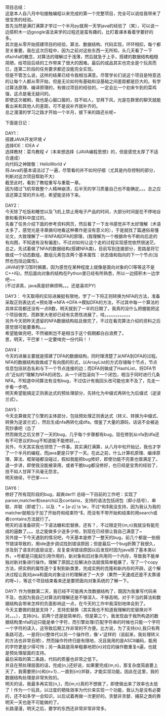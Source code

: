 项目总结：  
这是本人自八月中旬接触编程以来完成的第一个完整项目，完全可以说给我带来了很宝贵的经验。  
首先当然是满打满算才学过一个半月py就用一天学java的经验了（笑），可以说一边搭积木一边google语法来学的过程还是蛮有趣的，比盯着课本看着学要好的多。  
其次是从零开始搭建项目的经验，算法、数据结构、代码实现，环环相扣，每个都至关重要。我在这次历程中，因为之前对这些东西一无所知，头几天看了一下dfa/nfa的概念，对算法的理解过于浅薄，然后就急于上手，搭建的数据结构粗糙简陋，给项目后续的工作带来了很大的困难。最后的成品其实也完全是个玩具而已，连第二阶段的任务要求都还没能完全实现。    
但是不管怎么说，这样的结果已经令我相当满意。尽管学长们说这个项目是特意选的让每个人都从零开始，但是无论如何有基础和没基础之间差距都是巨大的。有学过算法原理、编译原理的，有做过项目的经验的，一定会比一个初来乍到的菜鸡强，这点是毫无疑问的。  
即使这次被刷，我也是心服口服的，技不如人，甘拜下风，光是在群里的聊天就能看出来和其他人的差距，可不是说补齐就补齐的。  
总之漫漫的学习之路才开始一个半月，接下来的路还长呢~  
  


下面是日记：    
  

  



DAY1：  
搭建JAVA开发环境 √  
选择IDE：IDEA  √  
选择教材：菜鸟教程  √（本来想选择《JAVA编程思想》的，但是感觉太厚了不适合速成）  
向代码之神致敬：HelloWorld  √  
将Java的基本语法过了一遍，尽管看的并不如何仔细（尤其是内存控制的部分，判断对这次项目帮助不大）  
截至此时，看到了教程重写与重载一章。  
因为错过飞机导致整个人精神崩溃，后半天的学习质量自己也不能确定。。。总之应该还算正常的开头吧，希望能坚持下来。   
  
  
DAY2：  
今天除了吃饭和睡觉以及飞机上禁止用电子产品的时间，大部分时间是在不停地谷歌和看资料中度过的。  
先看了任务介绍下面的参考资料网页，然后看了一下龙书感觉并不太好理解（术语太多了，感觉光是寻章摘句地看这种著作是没有意义的），于是就找了篇通俗易懂论文，大致理解了一半NFA和DFA的原理，(我理解为一个根据命令不断向后走的有向图，不知道有没有偏差)，不过对如何让这个走的过程实现感觉依然很迷茫。  
总之，先试着做了NFA的数据结构(搭建NFA类)，目前写到连接部分，思路是将它做成一个动态数组，数组元素包含两个基本属性：状态值和指向的下一个节点(当然也包括边属性)。  
JAVA的学习暂时搁置，因为感觉在某种程度上就像是面向对象的C(等等这不是C++吗)，然后面向对象的结构在Python里已经有所熟悉，所以一边搭积木一边学吧~~  
(不过讲真，java真是好麻烦啊。。。还是喜欢PY)  
  

DAY3：
今天取得的实际进展挺有限地，学了一下将正则转换为NFA的方法，准备采取正则表达式→预处理→NFA→DFA→模拟DFA的方法，不过其中每一个算法的具体实现都还没有一点B数，明天就到了一半的日期了，我真的没什么把握能把这个项目做完，而群里大佬却已经有实质性进展了，哇。。。。。。。。。。。。  
另外今天把昨天遗留的NFA数据结构姑且做完了，不过在看完算法介绍的资料之后感觉很可能要重构。。。  
希望能做完吧，不然被刷岂不是相当于这个假期都白白浪费了。  
恩，明天，干巴爹！一定要啃完一份代码！！  

DAY4：  
今天的进展主要就是搭建了DFA的数据结构，同时理清楚了从NFA到DFA的过程。NFA的数据结构我做成了有向图的形式，以ArrayList的方式存储每个节点，节点信息包括状态名和与下一个节点连接的边；而DFA则做成了HashList，将DFA节点“近似的”理解为NFA的闭包，从一个闭包滚向下一个闭包，相当于同时进行几条NFA。不知道中间算法有没有bug，不过估计有我回头改可能也来不及了，先走一步看一步吧。  
明天希望能搞定正则表达式的预处理部分，先转化为中缀式再转化为后缀式（逆波兰式）。   

DAY5：  
今天总算做完了引擎的主体部分，包括预处理正则表达式（转义、转换为中缀式、转换为逆波兰式），然后生成nfa再转化成dfa。借鉴了大量的源码，话说不会被追究抄袭吧（怂了  
然而做完之后又修了一天的bug，几乎每个步骤都有bug，现在修到从nfa到dfa还有不可思议的bug不知道能不能修好。。。  
另外，今天其实我也领悟了一件事。其实满打满算，从八月中旬开始记，我也才学了一个半月的编程，而java更是只学了一天。在此之前，什么计算机原理、编译原理、算法、框架碰都没碰过，假如我能把bug修好，即使功能不完善也很满足了。  
退一步讲，即使我没能被录用，或者干脆bug都没修好，也已经是宝贵的经验了，技不如人甘拜下风毫无怨言。  
明天继续，干巴爹~~~  
  
DAY6：  
修好了所有现阶段的bug，超爽der!!!
总结一下目前的工作吧：实现了parser,matcher和search以及contains，支持的语法包括闭包（即小括号）、串联、并联（即或'|'），以及 . * + [a-z] \s \w，不过^和$我没支持，因为我认为我的matcher就相当于加了开始符和结束符^$，而没有不带开始和结束的用search或者contains方法就行了。  
明天的话准备研究一下语法糖和宏替换，还有？，不过限定符{m,n}我就没有能完成的逼数了。。。总之能做多少送多少啦，到现在已经很让我自己满意了~  
另外提一下今天遇到的情况吧，今天基本是修了一整天的bug，前几个都是一些细节错误导致的，用ide逐步调试找到错误原因；但是最后一个bug折腾了我很久，涉及到了语言的底层设定，反复查询错误原因以后发现时因为java除了基本类以外，=号都是只能起引用作用的，新对象和旧对象共用同一个内存，导致我不能单独对新对象进行操作。理解了原因之后解决办法就很简单粗暴了，写了一个copy方法，把实例的属性逐个复制到新类里，完成实例的克隆和新内存的开辟。这个解决过程让我对java和面向对象设计的理解进了一大步（果然一天速成还是不太靠谱的呀~），等这个项目结束看来还是要把面向对象系统的了解一下。  
  
DAY7:
作为倒数第二天，我已经不可能再大改数据结构了，既因为我重写代码来不及，也因为我自己对算法的理解还是不够深入、不够高明。对于不当的算法和数据结构会带来怎样的负面影响这一点，在今天的工作中我深刻地体会到了。  
今天主要做的就是支持？，支持宏替换（其实我也不知道我理解的宏替换对不对。。。），支持{n}。前两个还是挺简单的，但是第三个，我发现由于我所构造的数据结构里nfa的边只能是单个字符，而引擎处理/匹配字符串的时候也只能一个字符一个字符的读入，这导致后期工作非常的不方便。比方说，为了支持{n},我只有两条路可选，一是将{n}整体代以另一个操作符，像'+'这样的（说起来，我处理转义的方法也非常丑陋），然而操作符终归是有限地，况且我用的是ASCII编码，能用的字符更是少得可怜；另一条路是简单粗暴地把{n}对应的操作数重复n遍，也就是预处理层面的支持。  
最后采取的第二条路，代码的质量也非常之低下。  
并且在预处理层面的话，完成{n,}还好说，如果要完成{m,n}，那复杂度简直要上天了，我需要把{n}和{n+1}...一直到{m}并联，才能实现功能。因此在这里，我的数据结构处理是非常失败的。  
明天的话，我最多再实现{n,}，而{m,n}真的不想做了，即使做出来了效率也太低了！作为一个玩具，以过度的牺牲效率为代价来实现一个功能，我认为是没有必要的，还不如多学一会知识，以后试着再做一次更好的。贪婪非贪婪、捕获之类的靠明天一天也是不可能做的了。  
长路漫漫，明天之后，要学的东西还非常非常非常多。  


